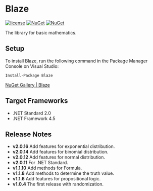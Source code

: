 # Blaze
[![license](https://img.shields.io/github/license/sakapon/Blaze.svg)](LICENSE)
[![NuGet](https://img.shields.io/nuget/v/Blaze.svg)](https://www.nuget.org/packages/Blaze/)
[![NuGet](https://img.shields.io/nuget/dt/Blaze.svg)](https://www.nuget.org/packages/Blaze/)

The library for basic mathematics.

## Setup
To install Blaze, run the following command in the Package Manager Console on Visual Studio:

```
Install-Package Blaze
```

[NuGet Gallery | Blaze](https://www.nuget.org/packages/Blaze/)

## Target Frameworks
- .NET Standard 2.0
- .NET Framework 4.5

## Release Notes
- **v2.0.16** Add features for exponential distribution.
- **v2.0.14** Add features for binomial distribution.
- **v2.0.12** Add features for normal distribution.
- **v2.0.11** For .NET Standard.
- **v1.1.10** Add methods for Formula.
- **v1.1.8** Add methods to determine the truth value.
- **v1.1.6** Add features for propositional logic.
- **v1.0.4** The first release with randomization.

